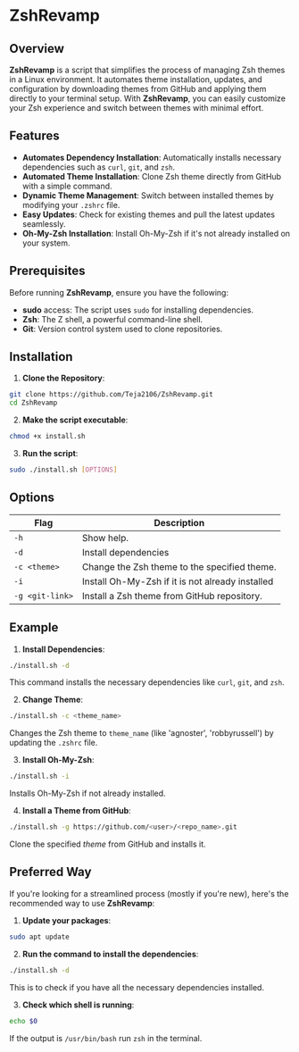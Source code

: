 # ZshRevamp

## Overview

**ZshRevamp** is a script that simplifies the process of managing Zsh themes in a Linux environment. It automates theme installation, updates, and configuration by downloading themes from GitHub and applying them directly to your terminal setup. With **ZshRevamp**, you can easily customize your Zsh experience and switch between themes with minimal effort.

## Features
- **Automates Dependency Installation**: Automatically installs necessary dependencies such as `curl`, `git`, and `zsh`.
- **Automated Theme Installation**: Clone Zsh theme directly from GitHub with a simple command.
- **Dynamic Theme Management**: Switch between installed themes by modifying your `.zshrc` file.
- **Easy Updates**: Check for existing themes and pull the latest updates seamlessly.
- **Oh-My-Zsh Installation**: Install Oh-My-Zsh if it's not already installed on your system.

## Prerequisites

Before running **ZshRevamp**, ensure you have the following:
- **sudo** access: The script uses `sudo` for installing dependencies.
- **Zsh**: The Z shell, a powerful command-line shell.
- **Git**: Version control system used to clone repositories.

## Installation
1. **Clone the Repository**:
```bash
git clone https://github.com/Teja2106/ZshRevamp.git
cd ZshRevamp
```
2. **Make the script executable**:
```bash
chmod +x install.sh
```

3. **Run the script**:
```bash
sudo ./install.sh [OPTIONS]
```

## Options

| Flag              | Description                                       |
| -------------     | -------------                                     |
| `-h`              | Show help.                                        |
| `-d`              | Install dependencies                              |
| `-c <theme>`      | Change the Zsh theme to the specified theme.      |
| `-i`              | Install Oh-My-Zsh if it is not already installed  |
| `-g <git-link>`   | Install a Zsh theme from GitHub repository.       |

## Example
1. **Install Dependencies**:
```bash
./install.sh -d
```
This command installs the necessary dependencies like `curl`, `git`, and `zsh`.

2. **Change Theme**:
```bash
./install.sh -c <theme_name>
```
Changes the Zsh theme to `theme_name` (like 'agnoster', 'robbyrussell') by updating the `.zshrc` file.

3. **Install Oh-My-Zsh**:
```bash
./install.sh -i
```
Installs Oh-My-Zsh if not already installed.

4. **Install a Theme from GitHub**:
```bash
./install.sh -g https://github.com/<user>/<repo_name>.git
```
Clone the specified _theme_ from GitHub and installs it.

## Preferred Way
If you're looking for a streamlined process (mostly if you're new), here's the recommended way to use **ZshRevamp**:
1. **Update your packages**:
```bash
sudo apt update
```
2. **Run the command to install the dependencies**:
```bash
./install.sh -d
```
This is to check if you have all the necessary dependencies installed.

3. **Check which shell is running**:
```bash
echo $0
```
If the output is `/usr/bin/bash` run `zsh` in the terminal.